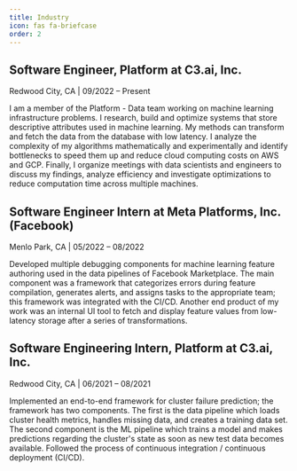 ```yaml
---
title: Industry
icon: fas fa-briefcase
order: 2
---
```


## Software Engineer, Platform at C3.ai, Inc.
Redwood City, CA | 09/2022 – Present  

I am a member of the Platform - Data team working on machine learning infrastructure problems. I research, build and optimize systems that store descriptive attributes used in machine learning. My methods can transform and fetch the data from the database with low latency. I analyze the complexity of my algorithms mathematically and experimentally and identify bottlenecks to speed them up and reduce cloud computing costs on AWS and GCP. Finally, I organize meetings with data scientists and engineers to discuss my findings, analyze efficiency and investigate optimizations to reduce computation time across multiple machines.

## Software Engineer Intern at Meta Platforms, Inc. (Facebook)
Menlo Park, CA | 05/2022 – 08/2022  

Developed multiple debugging components for machine learning feature authoring used in the data pipelines of Facebook Marketplace. The main component was a framework that categorizes errors during feature compilation, generates alerts, and assigns tasks to the appropriate team; this framework was integrated with the CI/CD. Another end product of my work was an internal UI tool to fetch and display feature values from low-latency storage after a series of transformations.

## Software Engineering Intern, Platform at C3.ai, Inc.
Redwood City, CA | 06/2021 – 08/2021  

Implemented an end-to-end framework for cluster failure prediction; the framework has two components. The first is the data pipeline which loads cluster health metrics, handles missing data, and creates a training data set. The second component is the ML pipeline which trains a model and makes predictions regarding the cluster's state as soon as new test data becomes available. Followed the process of continuous integration / continuous deployment (CI/CD).

